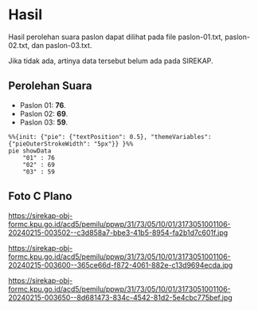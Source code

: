# Hasil

Hasil perolehan suara paslon dapat dilihat pada file paslon-01.txt, paslon-02.txt, dan paslon-03.txt.

Jika tidak ada, artinya data tersebut belum ada pada SIREKAP.

## Perolehan Suara

 * Paslon 01: **76**.
 * Paslon 02: **69**.
 * Paslon 03: **59**.

```mermaid
%%{init: {"pie": {"textPosition": 0.5}, "themeVariables": {"pieOuterStrokeWidth": "5px"}} }%%
pie showData
    "01" : 76
    "02" : 69
    "03" : 59
```
## Foto C Plano

https://sirekap-obj-formc.kpu.go.id/acd5/pemilu/ppwp/31/73/05/10/01/3173051001106-20240215-003502--c3d858a7-bbe3-41b5-8954-fa2b1d7c601f.jpg

https://sirekap-obj-formc.kpu.go.id/acd5/pemilu/ppwp/31/73/05/10/01/3173051001106-20240215-003600--365ce66d-f872-4061-882e-c13d9694ecda.jpg

https://sirekap-obj-formc.kpu.go.id/acd5/pemilu/ppwp/31/73/05/10/01/3173051001106-20240215-003650--8d681473-834c-4542-81d2-5e4cbc775bef.jpg
